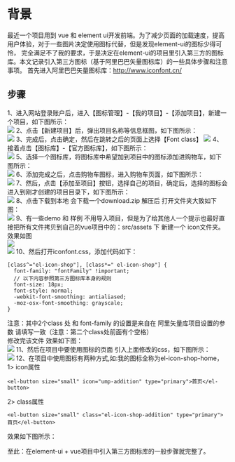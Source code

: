 # 背景
最近一个项目用到 vue 和 element ui开发前端。为了减少页面的加载速度，提高用户体验，对于一些图片决定使用图标代替，但是发现element-ui的图标少得可怜，
完全满足不了我的要求，于是决定在element-ui的项目里引入第三方的图标库。本文记录引入第三方图标（基于阿里巴巴矢量图标库）的一些具体步骤和注意事项。
首先进入阿里巴巴矢量图标库：http://www.iconfont.cn/

## 步骤
1、进入网站登录账户后，进入【图标管理】-【我的项目】-【添加项目】，新建一个项目，如下图所示：<br>
![](https://github.com/clearloverP/vue/blob/master/demo/images/icon/001.jpg) 
2、点击【新建项目】后，弹出项目名称等信息框图，如下图所示：<br>
![](https://github.com/clearloverP/vue/blob/master/demo/images/icon/002.jpg) 
3、完成后，点击确定，然后在跳转之后的页面上选择【Font class】
![](https://github.com/clearloverP/vue/blob/master/demo/images/icon/003.jpg) 
4、接着点击【图标库】-【官方图标库】，如下图所示：<br>
![](https://github.com/clearloverP/vue/blob/master/demo/images/icon/004.jpg) 
5、选择一个图标库，将图标库中希望加到项目中的图标添加进购物车，如下图所示：<br>
![](https://github.com/clearloverP/vue/blob/master/demo/images/icon/004-1.jpg) 
6、添加完成之后，点击购物车图标，进入购物车页面，如下图所示：<br>
![](https://github.com/clearloverP/vue/blob/master/demo/images/icon/006.jpg) 
7、然后，点击【添加至项目】按钮，选择自己的项目，确定后，选择的图标会进入到刚才创建的项目目录下，如下图所示：<br>
![](https://github.com/clearloverP/vue/blob/master/demo/images/icon/007.jpg) 
8、点击下载到本地 会下载一个download.zip 解压后 打开文件夹大致如下图：<br>
![](https://github.com/clearloverP/vue/blob/master/demo/images/icon/008.jpg) 
9、有一些demo 和 样例 不用导入项目，但是为了给其他人一个提示也最好直接把所有文件拷贝到自己的vue项目中的：src/assets 下 新建一个 icon文件夹。效果如图<br>
![](https://github.com/clearloverP/vue/blob/master/demo/images/icon/009.jpg) 
<br>
![](https://github.com/clearloverP/vue/blob/master/demo/images/icon/010.jpg) 
10、然后打开iconfont.css，添加代码如下：<br>
```
[class^="el-icon-shop"], [class*=" el-icon-shop"] {
  font-family: "fontFamily" !important;
  // 以下内容参照第三方图标库本身的规则
  font-size: 18px;
  font-style: normal;
  -webkit-font-smoothing: antialiased;
  -moz-osx-font-smoothing: grayscale;
}
```

注意：其中2个class 处 和 font-family 的设置是来自在 阿里矢量库项目设置的参数 请填写一致（注意：第二个class处前面有个空格）<br>
修改完该文件 效果如下图：<br>
![](https://github.com/clearloverP/vue/blob/master/demo/images/icon/012.jpg) 
11、然后在项目中要使用图标的页面 引入上面修改的css，如下图所示：<br>
![](https://github.com/clearloverP/vue/blob/master/demo/images/icon/011.jpg) 
12、在项目中使用图标有两种方式,如:我的图标全称为el-icon-shop-home，<br>
1> icon属性<br>
```
<el-button size="small" icon="ump-addition" type="primary">首页</el-button>
```
2> class属性<br>
```
<el-button size="small" class="el-icon-shop-addition" type="primary">首页</el-button>
```
效果如下图所示：<br>

至此：在element-ui + vue项目中引入第三方图标库的一般步骤就完整了。






